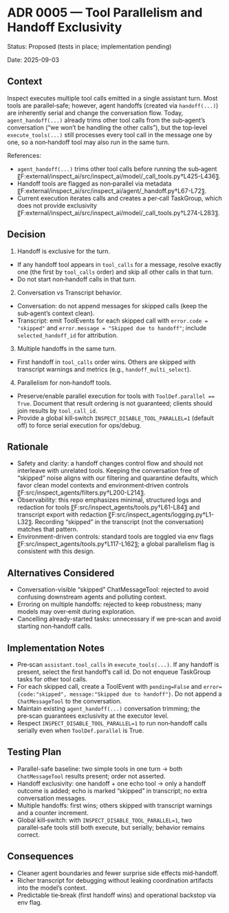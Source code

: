 # ADR 0005 — Tool Parallelism and Handoff Exclusivity

Status: Proposed (tests in place; implementation pending)

Date: 2025-09-03

## Context

Inspect executes multiple tool calls emitted in a single assistant turn. Most tools are parallel‑safe; however, agent handoffs (created via `handoff(...)`) are inherently serial and change the conversation flow. Today, `agent_handoff(...)` already trims other tool calls from the sub‑agent’s conversation (“we won’t be handling the other calls”), but the top‑level `execute_tools(...)` still processes every tool call in the message one by one, so a non‑handoff tool may also run in the same turn.

References:
- `agent_handoff(...)` trims other tool calls before running the sub‑agent 〖F:external/inspect_ai/src/inspect_ai/model/_call_tools.py†L425-L436〗.
- Handoff tools are flagged as non‑parallel via metadata 〖F:external/inspect_ai/src/inspect_ai/agent/_handoff.py†L67-L72〗.
- Current execution iterates calls and creates a per‑call TaskGroup, which does not provide exclusivity 〖F:external/inspect_ai/src/inspect_ai/model/_call_tools.py†L274-L283〗.

## Decision

1) Handoff is exclusive for the turn.
- If any handoff tool appears in `tool_calls` for a message, resolve exactly one (the first by `tool_calls` order) and skip all other calls in that turn.
- Do not start non‑handoff calls in that turn.

2) Conversation vs Transcript behavior.
- Conversation: do not append messages for skipped calls (keep the sub‑agent’s context clean).
- Transcript: emit ToolEvents for each skipped call with `error.code = "skipped"` and `error.message = "Skipped due to handoff"`; include `selected_handoff_id` for attribution.

3) Multiple handoffs in the same turn.
- First handoff in `tool_calls` order wins. Others are skipped with transcript warnings and metrics (e.g., `handoff_multi_select`).

4) Parallelism for non‑handoff tools.
- Preserve/enable parallel execution for tools with `ToolDef.parallel == True`. Document that result ordering is not guaranteed; clients should join results by `tool_call_id`.
- Provide a global kill‑switch `INSPECT_DISABLE_TOOL_PARALLEL=1` (default off) to force serial execution for ops/debug.

## Rationale

- Safety and clarity: a handoff changes control flow and should not interleave with unrelated tools. Keeping the conversation free of “skipped” noise aligns with our filtering and quarantine defaults, which favor clean model contexts and environment‑driven controls 〖F:src/inspect_agents/filters.py†L200-L214〗.
- Observability: this repo emphasizes minimal, structured logs and redaction for tools 〖F:src/inspect_agents/tools.py†L61-L84〗 and transcript export with redaction 〖F:src/inspect_agents/logging.py†L1-L32〗. Recording “skipped” in the transcript (not the conversation) matches that pattern.
- Environment-driven controls: standard tools are toggled via env flags 〖F:src/inspect_agents/tools.py†L117-L162〗; a global parallelism flag is consistent with this design.

## Alternatives Considered

- Conversation-visible “skipped” ChatMessageTool: rejected to avoid confusing downstream agents and polluting context.
- Erroring on multiple handoffs: rejected to keep robustness; many models may over‑emit during exploration.
- Cancelling already-started tasks: unnecessary if we pre‑scan and avoid starting non‑handoff calls.

## Implementation Notes

- Pre‑scan `assistant.tool_calls` in `execute_tools(...)`. If any handoff is present, select the first handoff’s call id. Do not enqueue TaskGroup tasks for other tool calls.
- For each skipped call, create a ToolEvent with `pending=False` and `error={code:"skipped", message:"Skipped due to handoff"}`. Do not append a `ChatMessageTool` to the conversation.
- Maintain existing `agent_handoff(...)` conversation trimming; the pre‑scan guarantees exclusivity at the executor level.
- Respect `INSPECT_DISABLE_TOOL_PARALLEL=1` to run non‑handoff calls serially even when `ToolDef.parallel` is True.

## Testing Plan

- Parallel-safe baseline: two simple tools in one turn → both `ChatMessageTool` results present; order not asserted.
- Handoff exclusivity: one handoff + one echo tool → only a handoff outcome is added; echo is marked “skipped” in transcript; no extra conversation messages.
- Multiple handoffs: first wins; others skipped with transcript warnings and a counter increment.
- Global kill‑switch: with `INSPECT_DISABLE_TOOL_PARALLEL=1`, two parallel‑safe tools still both execute, but serially; behavior remains correct.

## Consequences

- Cleaner agent boundaries and fewer surprise side effects mid‑handoff.
- Richer transcript for debugging without leaking coordination artifacts into the model’s context.
- Predictable tie‑break (first handoff wins) and operational backstop via env flag.

